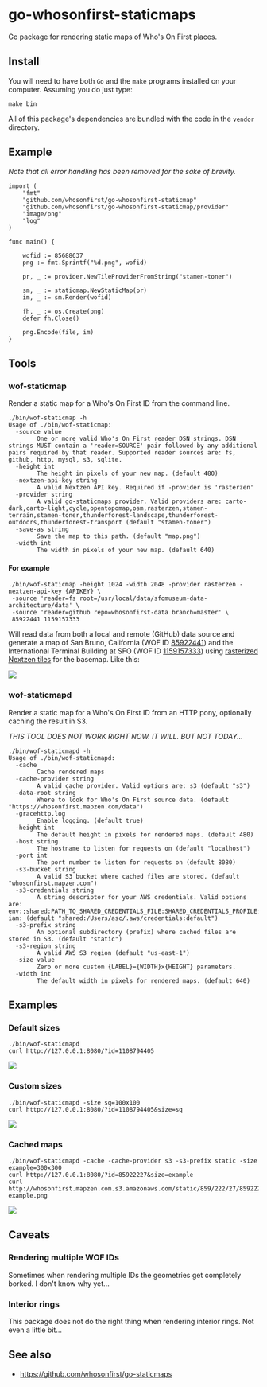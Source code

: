 # go-whosonfirst-staticmaps

Go package for rendering static maps of Who's On First places.

## Install

You will need to have both `Go` and the `make` programs installed on your computer. Assuming you do just type:

```
make bin
```

All of this package's dependencies are bundled with the code in the `vendor` directory.

## Example

_Note that all error handling has been removed for the sake of brevity._

```
import (
	"fmt"
	"github.com/whosonfirst/go-whosonfirst-staticmap"
	"github.com/whosonfirst/go-whosonfirst-staticmap/provider"	
	"image/png"		
	"log"
)

func main() {

	wofid := 85688637
	png := fmt.Sprintf("%d.png", wofid)

	pr, _ := provider.NewTileProviderFromString("stamen-toner")
	
	sm, _ := staticmap.NewStaticMap(pr)
	im, _ := sm.Render(wofid)

	fh, _ := os.Create(png)
	defer fh.Close()

	png.Encode(file, im)
}
```

## Tools

### wof-staticmap

Render a static map for a Who's On First ID from the command line.

```
./bin/wof-staticmap -h
Usage of ./bin/wof-staticmap:
  -source value
    	One or more valid Who's On First reader DSN strings. DSN strings MUST contain a 'reader=SOURCE' pair followed by any additional pairs required by that reader. Supported reader sources are: fs, github, http, mysql, s3, sqlite.
  -height int
    	The height in pixels of your new map. (default 480)
  -nextzen-api-key string
    	A valid Nextzen API key. Required if -provider is 'rasterzen'
  -provider string
    	A valid go-staticmaps provider. Valid providers are: carto-dark,carto-light,cycle,opentopomap,osm,rasterzen,stamen-terrain,stamen-toner,thunderforest-landscape,thunderforest-outdoors,thunderforest-transport (default "stamen-toner")
  -save-as string
    	Save the map to this path. (default "map.png")
  -width int
    	The width in pixels of your new map. (default 640)
```

#### For example

```
./bin/wof-staticmap -height 1024 -width 2048 -provider rasterzen -nextzen-api-key {APIKEY} \
 -source 'reader=fs root=/usr/local/data/sfomuseum-data-architecture/data' \
 -source 'reader=github repo=whosonfirst-data branch=master' \
 85922441 1159157333 
```

Will read data from both a local and remote (GitHub) data source and generate a map of San Bruno, California (WOF ID [85922441](https://spelunker.whosonfirst.org/id/85922441/)) and the International Terminal Building at SFO (WOF ID [1159157333](https://millsfield.sfomuseum.org/id/115/915/733/3)) using [rasterized Nextzen tiles](https://github.com/whosonfirst/go-rasterzen) for the basemap. Like this:

![](images/20180830-itb-sanbruno-2.png)

### wof-staticmapd

Render a static map for a Who's On First ID from an HTTP pony, optionally caching the result in S3.

_THIS TOOL DOES NOT WORK RIGHT NOW. IT WILL. BUT NOT TODAY..._

```
./bin/wof-staticmapd -h
Usage of ./bin/wof-staticmapd:
  -cache
    	Cache rendered maps
  -cache-provider string
    	A valid cache provider. Valid options are: s3 (default "s3")
  -data-root string
    	Where to look for Who's On First source data. (default "https://whosonfirst.mapzen.com/data")
  -gracehttp.log
    	Enable logging. (default true)
  -height int
    	The default height in pixels for rendered maps. (default 480)
  -host string
    	The hostname to listen for requests on (default "localhost")
  -port int
    	The port number to listen for requests on (default 8080)
  -s3-bucket string
    	A valid S3 bucket where cached files are stored. (default "whosonfirst.mapzen.com")
  -s3-credentials string
    	A string descriptor for your AWS credentials. Valid options are: env:;shared:PATH_TO_SHARED_CREDENTIALS_FILE:SHARED_CREDENTIALS_PROFILE; iam: (default "shared:/Users/asc/.aws/credentials:default")
  -s3-prefix string
    	An optional subdirectory (prefix) where cached files are stored in S3. (default "static")
  -s3-region string
    	A valid AWS S3 region (default "us-east-1")
  -size value
    	Zero or more custom {LABEL}={WIDTH}x{HEIGHT} parameters.
  -width int
    	The default width in pixels for rendered maps. (default 640)
```

## Examples

### Default sizes

```
./bin/wof-staticmapd 
curl http://127.0.0.1:8080/?id=1108794405
```

![](images/1108794405.png)

### Custom sizes

```
./bin/wof-staticmapd -size sq=100x100
curl http://127.0.0.1:8080/?id=1108794405&size=sq
```

![](images/1108794405-sq.png)

### Cached maps

```
./bin/wof-staticmapd -cache -cache-provider s3 -s3-prefix static -size example=300x300
curl http://127.0.0.1:8080/?id=85922227&size=example
curl http://whosonfirst.mapzen.com.s3.amazonaws.com/static/859/222/27/85922227-example.png
```

![](images/85922227-example.png)

## Caveats

### Rendering multiple WOF IDs

Sometimes when rendering multiple IDs the geometries get completely borked. I don't know why yet...

### Interior rings

This package does not do the right thing when rendering interior rings. Not even a little bit...

## See also

* https://github.com/whosonfirst/go-staticmaps
